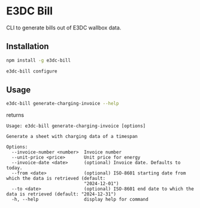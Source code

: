 # E3DC Bill

CLI to generate bills out of E3DC wallbox data.

## Installation

```sh
npm install -g e3dc-bill

e3dc-bill configure
```

## Usage

```sh
e3dc-bill generate-charging-invoice --help
```

returns

```
Usage: e3dc-bill generate-charging-invoice [options]

Generate a sheet with charging data of a timespan

Options:
  --invoice-number <number>  Invoice number
  --unit-price <price>       Unit price for energy
  --invoice-date <date>      (optional) Invoice date. Defaults to today.
  --from <date>              (optional) ISO-8601 starting date from which the data is retrieved (default:
                             "2024-12-01")
  --to <date>                (optional) ISO-8601 end date to which the data is retrieved (default: "2024-12-31")
  -h, --help                 display help for command
```

